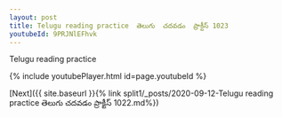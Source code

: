 ```yaml
---
layout: post
title: Telugu reading practice  తెలుగు  చదవడం  ప్రాక్టీస్ 1023
youtubeId: 9PRJNlEFhvk
---
```

 
 
Telugu reading practice
 
 
 
 
 


{% include youtubePlayer.html id=page.youtubeId %}
 
[Next]({{ site.baseurl }}{% link  split1/_posts/2020-09-12-Telugu reading practice  తెలుగు  చదవడం  ప్రాక్టీస్ 1022.md%})
 
